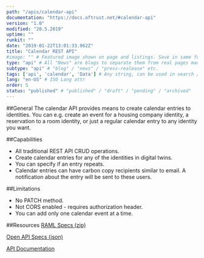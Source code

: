 ```yaml
---
path: "/apis/calendar-api"
documentation: "https://docs.oftrust.net/#calendar-api"
version: "1.0"
modified: "20.5.2019"
uptime: ""
runkit: ""
date: "2019-01-22T13:01:33.962Z"
title: "Calendar REST API"
#image: "" # Featured image shown on page and listings. Save in same folder. Don't use svg.
type: "api" # All "News" are blogs to separate them from real pages made with MarkDown, so that they appear in blog listings etc.
subtype: "api" # "blog" / "news" / "press-realease" etc.
tags: ['api', 'calendar', 'Data'] # Any string, can be used in search / "related content"
lang: "en-US" # ISO Lang attr
order: 5
status: "published" # "published" / "draft" / "pending" / "archived"
---
```

##General
The calendar API provides means to create calendar entries to identities. You can e.g. create an event for a housing company identity, a reservation to a room identity, or just a regular calendar entry to any identity you want.

##Capabilities
* All traditional REST API CRUD operations.
* Create calendar entries for any of the identities in digital twins.
* You can specify if an entry repeats. 
* Calendar entries can have carbon copy recipients similar to email. A notification about the entry will be sent to these users.

##Limitations
* No PATCH method.
* Not CORS enabled - requires authorization header.
* You can add only one calendar event at a time. 

##Resources
[RAML Specs (zip)](https://docs.oftrust.net/specs/raml/calendar-api.zip)

[Open API Specs (json)](https://docs.oftrust.net/specs/oas/calendar-api.json)

[API Documentation](https://docs.oftrust.net/#calendar-api)